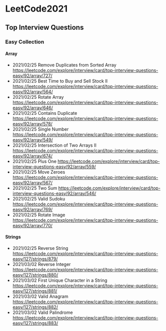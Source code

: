 # LeetCode2021
## Top Interview Questions
### Easy Collection 
#### Array
* 2021/02/25 Remove Duplicates from Sorted Array https://leetcode.com/explore/interview/card/top-interview-questions-easy/92/array/727/
* 2021/02/25 Best Time to Buy and Sell Stock II https://leetcode.com/explore/interview/card/top-interview-questions-easy/92/array/564/
* 2021/02/25 Rotate Array https://leetcode.com/explore/interview/card/top-interview-questions-easy/92/array/646/
* 2021/02/25 Contains Duplicate https://leetcode.com/explore/interview/card/top-interview-questions-easy/92/array/578/
* 2021/02/25 Single Number https://leetcode.com/explore/interview/card/top-interview-questions-easy/92/array/549/
* 2021/02/25 Intersection of Two Arrays II https://leetcode.com/explore/interview/card/top-interview-questions-easy/92/array/674/
* 2021/02/25 Plus One https://leetcode.com/explore/interview/card/top-interview-questions-easy/92/array/559/
* 2021/02/25 Move Zeroes https://leetcode.com/explore/interview/card/top-interview-questions-easy/92/array/567/
* 2021/02/25 Two Sum https://leetcode.com/explore/interview/card/top-interview-questions-easy/92/array/546/
* 2021/02/25 Valid Sudoku https://leetcode.com/explore/interview/card/top-interview-questions-easy/92/array/769/
* 2021/02/25 Rotate Image https://leetcode.com/explore/interview/card/top-interview-questions-easy/92/array/770/
#### Strings
* 2021/02/25 Reverse String https://leetcode.com/explore/interview/card/top-interview-questions-easy/127/strings/879/
* 2021/03/02 Reverse Integer https://leetcode.com/explore/interview/card/top-interview-questions-easy/127/strings/880/
* 2021/03/02 First Unique Character in a String https://leetcode.com/explore/interview/card/top-interview-questions-easy/127/strings/881/
* 2021/03/02 Valid Anagram https://leetcode.com/explore/interview/card/top-interview-questions-easy/127/strings/882/
* 2021/03/02 Valid Palindrome https://leetcode.com/explore/interview/card/top-interview-questions-easy/127/strings/883/
